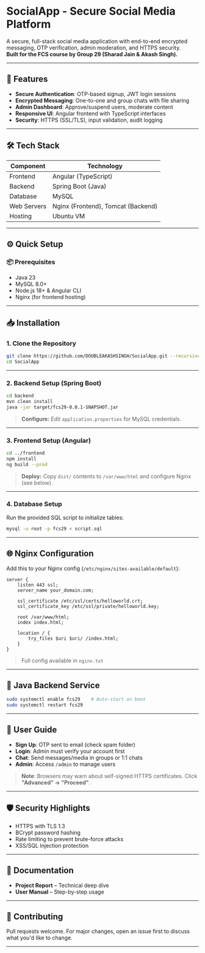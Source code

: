 # SocialApp - Secure Social Media Platform

A secure, full-stack social media application with end-to-end encrypted messaging, OTP verification, admin moderation, and HTTPS security.  
**Built for the FCS course by Group 29 (Sharad Jain & Akash Singh).**

---

## 🚀 Features

- **Secure Authentication**: OTP-based signup, JWT login sessions  
- **Encrypted Messaging**: One-to-one and group chats with file sharing  
- **Admin Dashboard**: Approve/suspend users, moderate content  
- **Responsive UI**: Angular frontend with TypeScript interfaces  
- **Security**: HTTPS (SSL/TLS), input validation, audit logging  

---

## 🛠 Tech Stack

| Component    | Technology                        |
|--------------|------------------------------------|
| Frontend     | Angular (TypeScript)              |
| Backend      | Spring Boot (Java)                |
| Database     | MySQL                             |
| Web Servers  | Nginx (Frontend), Tomcat (Backend)|
| Hosting      | Ubuntu VM                         |

---

## ⚙️ Quick Setup

### 📦 Prerequisites

- Java 23  
- MySQL 8.0+  
- Node.js 18+ & Angular CLI  
- Nginx (for frontend hosting)  

---

## 📥 Installation

### 1. Clone the Repository

```bash
git clone https://github.com/DOUBLEAKASHSINGH/SocialApp.git --recursive
cd SocialApp
```

---

### 2. Backend Setup (Spring Boot)

```bash
cd backend
mvn clean install
java -jar target/fcs29-0.0.1-SNAPSHOT.jar
```

> **Configure:** Edit `application.properties` for MySQL credentials.

---

### 3. Frontend Setup (Angular)

```bash
cd ../frontend
npm install
ng build --prod
```

> **Deploy:** Copy `dist/` contents to `/var/www/html` and configure Nginx (see below).

---

### 4. Database Setup

Run the provided SQL script to initialize tables:

```bash
mysql -u root -p fcs29 < script.sql
```

---

## 🌐 Nginx Configuration

Add this to your Nginx config (`/etc/nginx/sites-available/default`):

```nginx
server {
    listen 443 ssl;
    server_name your_domain.com;

    ssl_certificate /etc/ssl/certs/helloworld.crt;
    ssl_certificate_key /etc/ssl/private/helloworld.key;

    root /var/www/html;
    index index.html;

    location / {
        try_files $uri $uri/ /index.html;
    }
}
```

> Full config available in `nginx.txt`

---

## 🔧 Java Backend Service

```bash
sudo systemctl enable fcs29    # Auto-start on boot
sudo systemctl restart fcs29
```

---

## 📘 User Guide

- **Sign Up**: OTP sent to email (check spam folder)  
- **Login**: Admin must verify your account first  
- **Chat**: Send messages/media in groups or 1:1 chats  
- **Admin**: Access `/admin` to manage users  

> **Note**: Browsers may warn about self-signed HTTPS certificates. Click **"Advanced" → "Proceed"**.

---

## 🛡 Security Highlights

- HTTPS with TLS 1.3  
- BCrypt password hashing  
- Rate limiting to prevent brute-force attacks  
- XSS/SQL Injection protection  

---

## 📄 Documentation

- **Project Report** – Technical deep dive  
- **User Manual** – Step-by-step usage  

---

## 🤝 Contributing

Pull requests welcome. For major changes, open an issue first to discuss what you'd like to change.

---
